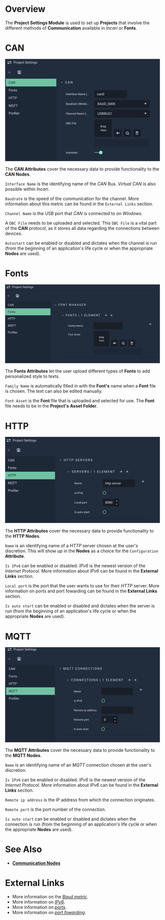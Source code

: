 # Overview



The **Project Settings Module** is used to set up **Projects** that involve the different methods of **Communication** available in *Incari* or **Fonts**. 


# CAN

![The Project Settings CAN Attributes.](../.gitbook/assets/projectsettingscan.png)

The **CAN Attributes** cover the necessary data to provide functionality to the **CAN Nodes**. 

`Interface Name` is the identifying name of the *CAN* Bus. *Virtual CAN* is also possible within *Incari*.

`Baudrate` is the speed of the communication for the channel. More information about this metric can be found in the `External Links` section. 

`Channel Name` is the USB port that *CAN* is connected to on *Windows*.

A `DBC File` needs to be uploaded and selected. This `DBC File` is a vital part of the **CAN** protocol, as it stores all data regarding the connections between devices.


`Autostart` can be enabled or disabled and dictates when the channel is run (from the beginning of an application's life cycle or when the appropriate **Nodes** are used).

# Fonts

![The Project Settings Fonts Attributes.](../.gitbook/assets/projectsettingsfonts.png)

The **Fonts Attributes** let the user upload different types of **Fonts** to add personalized style to texts. 

`Family Name` is automatically filled in with the **Font's** name when a **Font** file is chosen. The text can also be edited manually. 

`Font Asset` is the **Font** file that is uploaded and selected for use. The **Font** file needs to be in the **Project's** **Asset Folder**.


# HTTP

![The Project Settings HTTP Attributes.](../.gitbook/assets/projectsettingshttp.png)


The **HTTP Attributes** cover the necessary data to provide functionality to the **HTTP Nodes**.

`Name` is an identifying name of a *HTTP* server chosen at the user's discretion. This will show up in the **Nodes** as a choice for the `Configuration` **Attribute**.

`Is IPv6` can be enabled or disabled. *IPv6* is the newest version of the *Internet Protocol*. More information about *IPv6* can be found in the **External Links** section.

`Local port` is the port that the user wants to use for their *HTTP* server. More information on ports and port fowarding can be found in the **External Links** section.

`Is auto start` can be enabled or disabled and dictates when the server is run (from the beginning of an application's life cycle or when the appropriate **Nodes** are used).


# MQTT

![The Project Settings MQTT Attributes.](../.gitbook/assets/projectsettingsmqtt.png)

The **MQTT Attributes** cover the necessary data to provide functionality to the **MQTT Nodes**.

`Name` is an identifying name of an *MQTT* connection chosen at the user's discretion. 

`Is IPv6` can be enabled or disabled. *IPv6* is the newest version of the *Internet Protocol*. More information about *IPv6* can be found in the **External Links** section.

`Remote ip address` is the IP address from which the connection originates. 

`Remote port` is the port number of the connection. 

`Is auto start` can be enabled or disabled and dictates when the connection is run (from the beginning of an application's life cycle or when the appropriate **Nodes** are used).

# See Also

* [**Communication Nodes**](../toolbox/communication/README.md)

# External Links

* More information on the [*Baud metric*](https://en.wikipedia.org/wiki/Baud).
* More information on [*IPv6*](https://en.wikipedia.org/wiki/IPv6).
* More information on [*ports*](https://en.wikipedia.org/wiki/Port_%28computer_networking%29).
* More information on [*port fowarding*](https://en.wikipedia.org/wiki/Port_forwarding).
